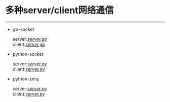 # 多种server/client网络通信

---

* go-socket <br>
  
  server:[*server.go*](https://github.com/honglongwei/server-client/blob/master/go-socket/server.go) <br>
  client:[*server.go*](https://github.com/honglongwei/server-client/blob/master/go-socket/client.go) <br>


* python-socket <br>
  
  server:[*server.py*](https://github.com/honglongwei/server-client/blob/master/python-socket/server.py) <br>
  client:[*server.py*](https://github.com/honglongwei/server-client/blob/master/python-socket/client.py) <br>


* python-zmq <br>
  
  server:[*server.py*](https://github.com/honglongwei/server-client/blob/master/python-zmq/server.py) <br>
  client:[*server.py*](https://github.com/honglongwei/server-client/blob/master/python-zmq/client.py) <br>
